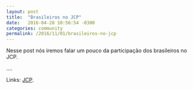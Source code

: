 ```yaml
---
layout: post
title:  "Brasileiros no JCP"
date:   2016-04-28 10:56:54 -0300
categories: community
permalink: /2016/11/01/brasileiros-no-jcp
---
```


Nesse post nós iremos falar um pouco da participação dos brasileiros no JCP.

....

Links:
[JCP][jcp-site].

[jcp-site]: http://jcp.org
